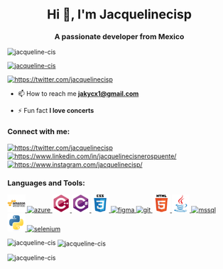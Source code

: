<h1 align="center">Hi 👋, I'm Jacquelinecisp</h1>
<h3 align="center">A passionate developer from Mexico</h3>

<p align="left"> <img src="https://komarev.com/ghpvc/?username=jacqueline-cis&label=Profile%20views&color=0e75b6&style=flat" alt="jacqueline-cis" /> </p>

<p align="left"> <a href="https://github.com/ryo-ma/github-profile-trophy"><img src="https://github-profile-trophy.vercel.app/?username=jacqueline-cis" alt="jacqueline-cis" /></a> </p>

<p align="left"> <a href="https://twitter.com/https://twitter.com/jacquelinecisp" target="blank"><img src="https://img.shields.io/twitter/follow/https://twitter.com/jacquelinecisp?logo=twitter&style=for-the-badge" alt="https://twitter.com/jacquelinecisp" /></a> </p>

- 📫 How to reach me **jakycx1@gmail.com**

- ⚡ Fun fact **I love concerts**

<h3 align="left">Connect with me:</h3>
<p align="left">
<a href="https://twitter.com/https://twitter.com/jacquelinecisp" target="blank"><img align="center" src="https://raw.githubusercontent.com/rahuldkjain/github-profile-readme-generator/master/src/images/icons/Social/twitter.svg" alt="https://twitter.com/jacquelinecisp" height="30" width="40" /></a>
<a href="https://linkedin.com/in/https://www.linkedin.com/in/jacquelinecisnerospuente/" target="blank"><img align="center" src="https://raw.githubusercontent.com/rahuldkjain/github-profile-readme-generator/master/src/images/icons/Social/linked-in-alt.svg" alt="https://www.linkedin.com/in/jacquelinecisnerospuente/" height="30" width="40" /></a>
<a href="https://instagram.com/https://www.instagram.com/jacquelinecisp/" target="blank"><img align="center" src="https://raw.githubusercontent.com/rahuldkjain/github-profile-readme-generator/master/src/images/icons/Social/instagram.svg" alt="https://www.instagram.com/jacquelinecisp/" height="30" width="40" /></a>
</p>

<h3 align="left">Languages and Tools:</h3>
<p align="left"> <a href="https://aws.amazon.com" target="_blank" rel="noreferrer"> <img src="https://raw.githubusercontent.com/devicons/devicon/master/icons/amazonwebservices/amazonwebservices-original-wordmark.svg" alt="aws" width="40" height="40"/> </a> <a href="https://azure.microsoft.com/en-in/" target="_blank" rel="noreferrer"> <img src="https://www.vectorlogo.zone/logos/microsoft_azure/microsoft_azure-icon.svg" alt="azure" width="40" height="40"/> </a> <a href="https://www.w3schools.com/cpp/" target="_blank" rel="noreferrer"> <img src="https://raw.githubusercontent.com/devicons/devicon/master/icons/cplusplus/cplusplus-original.svg" alt="cplusplus" width="40" height="40"/> </a> <a href="https://www.w3schools.com/cs/" target="_blank" rel="noreferrer"> <img src="https://raw.githubusercontent.com/devicons/devicon/master/icons/csharp/csharp-original.svg" alt="csharp" width="40" height="40"/> </a> <a href="https://www.w3schools.com/css/" target="_blank" rel="noreferrer"> <img src="https://raw.githubusercontent.com/devicons/devicon/master/icons/css3/css3-original-wordmark.svg" alt="css3" width="40" height="40"/> </a> <a href="https://www.figma.com/" target="_blank" rel="noreferrer"> <img src="https://www.vectorlogo.zone/logos/figma/figma-icon.svg" alt="figma" width="40" height="40"/> </a> <a href="https://git-scm.com/" target="_blank" rel="noreferrer"> <img src="https://www.vectorlogo.zone/logos/git-scm/git-scm-icon.svg" alt="git" width="40" height="40"/> </a> <a href="https://www.w3.org/html/" target="_blank" rel="noreferrer"> <img src="https://raw.githubusercontent.com/devicons/devicon/master/icons/html5/html5-original-wordmark.svg" alt="html5" width="40" height="40"/> </a> <a href="https://www.java.com" target="_blank" rel="noreferrer"> <img src="https://raw.githubusercontent.com/devicons/devicon/master/icons/java/java-original.svg" alt="java" width="40" height="40"/> </a> <a href="https://www.microsoft.com/en-us/sql-server" target="_blank" rel="noreferrer"> <img src="https://www.svgrepo.com/show/303229/microsoft-sql-server-logo.svg" alt="mssql" width="40" height="40"/> </a> <a href="https://www.python.org" target="_blank" rel="noreferrer"> <img src="https://raw.githubusercontent.com/devicons/devicon/master/icons/python/python-original.svg" alt="python" width="40" height="40"/> </a> <a href="https://www.selenium.dev" target="_blank" rel="noreferrer"> <img src="https://raw.githubusercontent.com/detain/svg-logos/780f25886640cef088af994181646db2f6b1a3f8/svg/selenium-logo.svg" alt="selenium" width="40" height="40"/> </a> </p>

<p><img align="left" src="https://github-readme-stats.vercel.app/api/top-langs?username=jacqueline-cis&show_icons=true&locale=en&layout=compact" alt="jacqueline-cis" /></p>

<p>&nbsp;<img align="center" src="https://github-readme-stats.vercel.app/api?username=jacqueline-cis&show_icons=true&locale=en" alt="jacqueline-cis" /></p>

<p><img align="center" src="https://github-readme-streak-stats.herokuapp.com/?user=jacqueline-cis&" alt="jacqueline-cis" /></p>
